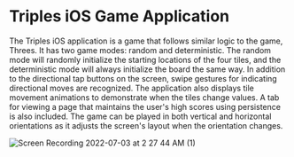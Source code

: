 # Triples iOS Game Application
The Triples iOS application is a game that follows similar logic to the game, Threes. It has two game modes: random and deterministic. The random mode will randomly initialize the starting locations of the four tiles, and the deterministic mode will always initialize the board the same way. In addition to the directional tap buttons on the screen, swipe gestures for indicating directional moves are recognized. The application also displays tile movement animations to demonstrate when the tiles change values. A tab for viewing a page that maintains the user's high scores using persistence is also included. The game can be played in both vertical and horizontal orientations as it adjusts the screen's layout when the orientation changes.





![Screen Recording 2022-07-03 at 2 27 44 AM (1)](https://user-images.githubusercontent.com/71235972/177028023-381c2ea9-905c-43f7-9a05-6dd4b474f5ba.gif)
